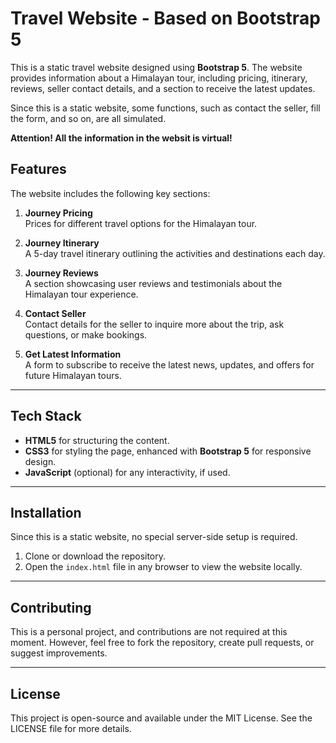 # Travel Website - Based on Bootstrap 5

This is a static travel website designed using **Bootstrap 5**. The website provides information about a Himalayan tour, including pricing, itinerary, reviews, seller contact details, and a section to receive the latest updates.

Since this is a static website, some functions, such as contact the seller, fill the form, and so on, are all simulated.

**Attention! All the information in the websit is virtual!**

## Features

The website includes the following key sections:

1. **Journey Pricing**  
   Prices for different travel options for the Himalayan tour.

2. **Journey Itinerary**  
   A 5-day travel itinerary outlining the activities and destinations each day.

3. **Journey Reviews**  
   A section showcasing user reviews and testimonials about the Himalayan tour experience.

4. **Contact Seller**  
   Contact details for the seller to inquire more about the trip, ask questions, or make bookings.

5. **Get Latest Information**  
   A form to subscribe to receive the latest news, updates, and offers for future Himalayan tours.

---

## Tech Stack

- **HTML5** for structuring the content.
- **CSS3** for styling the page, enhanced with **Bootstrap 5** for responsive design.
- **JavaScript** (optional) for any interactivity, if used.

---

## Installation

Since this is a static website, no special server-side setup is required. 

1. Clone or download the repository.
2. Open the `index.html` file in any browser to view the website locally.
---

## Contributing

This is a personal project, and contributions are not required at this moment. However, feel free to fork the repository, create pull requests, or suggest improvements.

---

## License

This project is open-source and available under the MIT License. See the LICENSE file for more details.